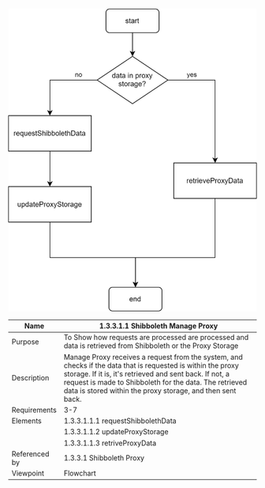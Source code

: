 ![1.3 Storage](TeamOneFiles/1.3.3.1.1%20Manage%20Proxy.svg)

| Name | 1.3.3.1.1 Shibboleth Manage Proxy|
| ----------- | ----------- |
| Purpose | To Show how requests are processed are processed and data is retrieved from Shibboleth or the Proxy Storage  |
| Description | Manage Proxy receives a request from the system, and checks if the data that is requested is within the proxy storage. If it is, it's retrieved and sent back. If not, a request is made to Shibboleth for the data. The retrieved data is stored within the proxy storage, and then sent back. |
| Requirements | 3-7 |
| Elements | 1.3.3.1.1.1 requestShibbolethData |
|          | 1.3.3.1.1.2 updateProxyStorage |
|          | 1.3.3.1.1.3 retriveProxyData |
| Referenced by | 1.3.3.1 Shibboleth Proxy |
| Viewpoint | Flowchart |
